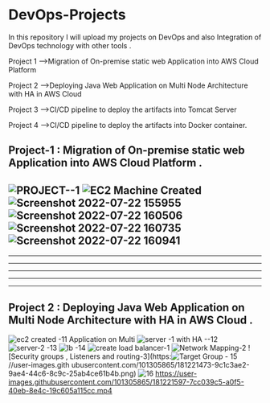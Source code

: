 
# DevOps-Projects  
In this repository I will upload my projects on DevOps and also Integration of DevOps technology with other tools .
 
Project 1 -->Migration of On-premise static web Application into AWS
Cloud Platform 

Project 2 -->Deploying Java Web Application on Multi Node Architecture
with HA in AWS Cloud   

Project 3 -->CI/CD pipeline to deploy the artifacts into Tomcat Server 

Project 4 -->CI/CD pipeline to deploy the artifacts into Docker container.



## Project-1 : Migration of On-premise  static web Application into AWS Cloud Platform . 
![PROJECT--1](https://user-images.githubusercontent.com/101305865/181105244-49a3be62-6d20-4747-9773-f042269a25a2.png)
![EC2  Machine Created](https://user-images.githubusercontent.com/101305865/181105263-4b1e958d-1aee-439c-a0f3-b5a3ee873a01.png)
![Screenshot 2022-07-22 155955](https://user-images.githubusercontent.com/101305865/181105305-376bb199-3293-4728-a4f9-c984e7f7cf99.png)
![Screenshot 2022-07-22 160506](https://user-images.githubusercontent.com/101305865/181105397-5e952c52-90c2-4130-956d-c9fbe44f5e1c.png)
![Screenshot 2022-07-22 160735](https://user-images.githubusercontent.com/101305865/181105416-324cbe02-343e-4650-bf24-1d2c340e0d57.png)
![Screenshot 2022-07-22 160941](https://user-images.githubusercontent.com/101305865/181105440-60435a8d-fb32-46a8-965d-259924bdd26e.png)
 ------------------------------------------------------------------------------------------------------------------------------------
 ------------------------------------------------------------------------------------------------------------------------------------
 ------------------------------------------------------------------------------------------------------------------------------------
 ------------------------------------------------------------------------------------------------------------------------------------
------------------------------------------------------------------------------------------------------------------------------------
  -----------------------------------------------------------------------------------------------------------------------------------  
   
  ## Project 2 : Deploying Java Web Application on Multi Node Architecture with HA in AWS Cloud .
![ec2 created -11](https://user-images.githubusercontent.com/101305865/181224494-46667659-a347-4c65-aeb3-f88eac28142b.png)
 Application on Multi ![server -1 with HA --12](https://user-images.githubusercontent.com/101305865/181221083-c26be154-d3c5-4cc3-b28d-c4512468a4da.png)
 ![server-2 -13](https://user-images.githubusercontent.com/101305865/181221125-bb2b876e-936d-48a5-a81d-30b1af4b9c24.png)
![lb -14](https://user-images.githubusercontent.com/101305865/181221213-c069ce60-6c84-45c6-bad7-a8adfe975d67.png)
![create load balancer-1](https://user-images.githubusercontent.com/101305865/181221316-669b14e8-2f49-485d-93f3-a232b058da0a.png)
![Network Mapping-2](https://user-images.githubusercontent.com/101305865/181221418-b67601e7-ae15-4c79-98ae-643818491e97.png)
![Security groups , Listeners and routing-3](https:![Target Group - 15](https://user-images.githubusercontent.com/101305865/181221498-0fb5d548-a384-4026-9b7a-30a2dcf095b2.png)
//user-images.gith
ubusercontent.com/101305865/181221473-9c1c3ae2-9ae4-44c6-8c9c-25ab4ce61b4b.png)
![16](https://user-images.githubusercontent.com/101305865/181221574-c3ddf442-b721-4994-a83b-632088d0937d.png)
https://user-images.githubusercontent.com/101305865/181221597-7cc039c5-a0f5-40eb-8e4c-19c605a115cc.mp4
